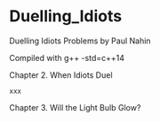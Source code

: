 # Duelling_Idiots

Duelling Idiots Problems by Paul Nahin

Compiled with
g++ -std=c++14

Chapter 2. When Idiots Duel

    xxx
    
Chapter 3. Will the Light Bulb Glow?
